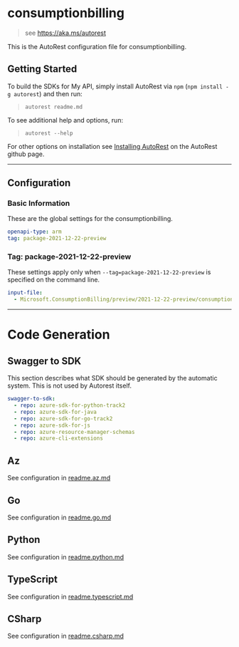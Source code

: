 # consumptionbilling

> see https://aka.ms/autorest

This is the AutoRest configuration file for consumptionbilling.

## Getting Started

To build the SDKs for My API, simply install AutoRest via `npm` (`npm install -g autorest`) and then run:

> `autorest readme.md`

To see additional help and options, run:

> `autorest --help`

For other options on installation see [Installing AutoRest](https://aka.ms/autorest/install) on the AutoRest github page.

---

## Configuration

### Basic Information

These are the global settings for the consumptionbilling.

```yaml
openapi-type: arm
tag: package-2021-12-22-preview
```

### Tag: package-2021-12-22-preview

These settings apply only when `--tag=package-2021-12-22-preview` is specified on the command line.

```yaml $(tag) == 'package-2021-12-22-preview'
input-file:
  - Microsoft.ConsumptionBilling/preview/2021-12-22-preview/consumptionbilling.json
```

---

# Code Generation

## Swagger to SDK

This section describes what SDK should be generated by the automatic system.
This is not used by Autorest itself.

```yaml $(swagger-to-sdk)
swagger-to-sdk:
  - repo: azure-sdk-for-python-track2
  - repo: azure-sdk-for-java
  - repo: azure-sdk-for-go-track2
  - repo: azure-sdk-for-js
  - repo: azure-resource-manager-schemas
  - repo: azure-cli-extensions
```
## Az

See configuration in [readme.az.md](./readme.az.md)

## Go

See configuration in [readme.go.md](./readme.go.md)

## Python

See configuration in [readme.python.md](./readme.python.md)

## TypeScript

See configuration in [readme.typescript.md](./readme.typescript.md)

## CSharp

See configuration in [readme.csharp.md](./readme.csharp.md)
